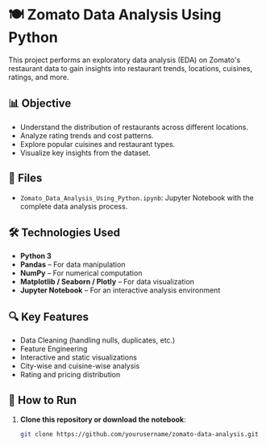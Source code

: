 # 🍽️ Zomato Data Analysis Using Python

This project performs an exploratory data analysis (EDA) on Zomato's restaurant data to gain insights into restaurant trends, locations, cuisines, ratings, and more.

## 📊 Objective

- Understand the distribution of restaurants across different locations.
- Analyze rating trends and cost patterns.
- Explore popular cuisines and restaurant types.
- Visualize key insights from the dataset.

## 📁 Files

- `Zomato_Data_Analysis_Using_Python.ipynb`: Jupyter Notebook with the complete data analysis process.

## 🛠️ Technologies Used

- **Python 3**
- **Pandas** – For data manipulation
- **NumPy** – For numerical computation
- **Matplotlib / Seaborn / Plotly** – For data visualization
- **Jupyter Notebook** – For an interactive analysis environment

## 🔍 Key Features

- Data Cleaning (handling nulls, duplicates, etc.)
- Feature Engineering
- Interactive and static visualizations
- City-wise and cuisine-wise analysis
- Rating and pricing distribution

## 🚀 How to Run

1. **Clone this repository or download the notebook**:
   ```bash
   git clone https://github.com/yourusername/zomato-data-analysis.git
